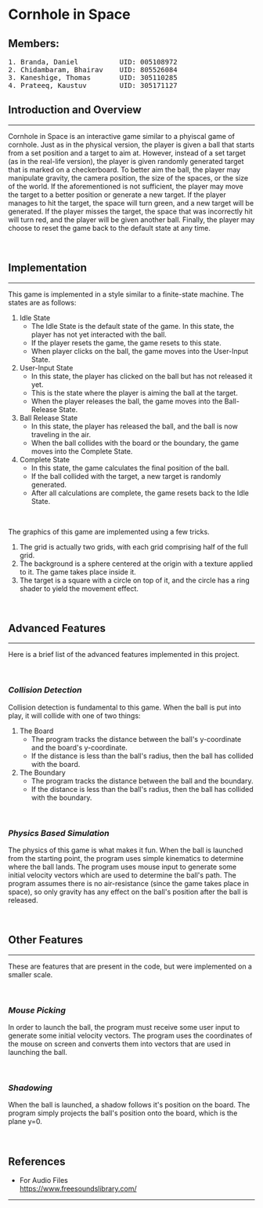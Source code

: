 # Cornhole in Space

## Members:
<pre>
1. Branda, Daniel          UID: 005108972
2. Chidambaram, Bhairav    UID: 805526084
3. Kaneshige, Thomas       UID: 305110285
4. Prateeq, Kaustuv        UID: 305171127
</pre>

## Introduction and Overview
---
Cornhole in Space is an interactive game similar to a phyiscal game of cornhole.
Just as in the physical version, the player is given a ball that starts from a set position and a target to aim at.
However, instead of a set target (as in the real-life version), the player is given randomly generated target that is 
    marked on a checkerboard.
To better aim the ball, the player may manipulate gravity, the camera position, the size of the spaces, or the size of the world.
If the aforementioned is not sufficient, the player may move the target to a better position or generate a new target.
If the player manages to hit the target, the space will turn green, and a new target will be generated.
If the player misses the target, the space that was incorrectly hit will turn red, and the player will be given another ball.
Finally, the player may choose to reset the game back to the default state at any time.

</br>

## Implementation
---
This game is implemented in a style similar to a finite-state machine. The states are as follows:
1. Idle State
   * The Idle State is the default state of the game. In this state, the player has not yet interacted with the ball.
   * If the player resets the game, the game resets to this state.
   * When player clicks on the ball, the game moves into the User-Input State.
2. User-Input State
   * In this state, the player has clicked on the ball but has not released it yet.
   * This is the state where the player is aiming the ball at the target.
   * When the player releases the ball, the game moves into the Ball-Release State.
3. Ball Release State
   * In this state, the player has released the ball, and the ball is now traveling in the air.
   * When the ball collides with the board or the boundary, the game moves into the Complete State.
4. Complete State
   * In this state, the game calculates the final position of the ball.
   * If the ball collided with the target, a new target is randomly generated.
   * After all calculations are complete, the game resets back to the Idle State.

</br>

The graphics of this game are implemented using a few tricks. 
1. The grid is actually two grids, with each grid comprising half of the full grid.
2. The background is a sphere centered at the origin with a texture applied to it. The game takes place inside it.
3. The target is a square with a circle on top of it, and the circle has a ring shader to yield the movement effect.

</br>

## Advanced Features
---
Here is a brief list of the advanced features implemented in this project.

</br>

### *Collision Detection*
Collision detection is fundamental to this game. 
When the ball is put into play, it will collide with one of two things:
1. The Board
   * The program tracks the distance between the ball's y-coordinate and the board's y-coordinate.
   * If the distance is less than the ball's radius, then the ball has collided with the board.
2. The Boundary
   * The program tracks the distance between the ball and the boundary.
   * If the distance is less than the ball's radius, then the ball has collided with the boundary.

</br>

### *Physics Based Simulation*
The physics of this game is what makes it fun.
When the ball is launched from the starting point, the program uses simple kinematics to determine where the ball lands.
The program uses mouse input to generate some initial velocity vectors which are used to determine the ball's path.
The program assumes there is no air-resistance (since the game takes place in space), so only gravity has any effect on 
    the ball's position after the ball is released.

</br>

## Other Features
---
These are features that are present in the code, but were implemented on a smaller scale.

</br>

### *Mouse Picking*
In order to launch the ball, the program must receive some user input to generate some initial velocity vectors.
The program uses the coordinates of the mouse on screen and converts them into vectors that are used in launching the ball.

</br>

### *Shadowing*
When the ball is launched, a shadow follows it's position on the board.
The program simply projects the ball's position onto the board, which is the plane y=0.

</br>

## References

* For Audio Files</br>
https://www.freesoundslibrary.com/

---
